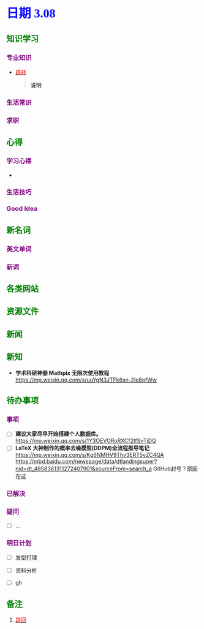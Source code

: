 ## <font color = blue face=楷体 size=6>日期 3.08</font>

## <font color = green>知识学习 </font>
### <font color = purple>专业知识 </font>
+ <a id = "01-1">  [<font color = red>跳转</font>](#01-2)
   > <font color = o> 说明 </font>
### <font color = purple>生活常识 </font>

### <font color = purple>求职 </font>



## <font color = green>心得 </font>
### <font color = purple>学习心得 </font>
+ 
### <font color = purple>生活技巧 </font>

### <font color = purple>Good Idea </font>



## <font color = green>新名词 </font>
### <font color = purple>英文单词 </font>
### <font color = purple>新词 </font>



## <font color = green>各类网站 </font>


## <font color = green>资源文件 </font>


## <font color = green>新闻 </font>


## <font color = green>新知 </font>
+ **学术科研神器 Mathpix 无限次使用教程** 
	https://mp.weixin.qq.com/s/uuYgN3JTFk6sn-2Ie8ofWw  

## <font color = green>待办事项 </font>
### <font color = purple>事项 </font>
- [ ] **建议大家尽早开始搭建个人数据库。**
	https://mp.weixin.qq.com/s/1Y3OEVORoRXCf2tfSvTjDQ
- [ ] **LaTeX 大神制作的概率去噪模型(DDPM)全流程推导笔记**  
	https://mp.weixin.qq.com/s/Kg6NMHV9Thv3ERT5yZC4QA  
	https://mbd.baidu.com/newspage/data/dtlandingsuper?nid=dt_4858361311272407901&sourceFrom=search_a
	GitHub封号？原因在这
	
### <font color = purple>已解决 </font>
### <font color = purple>疑问 </font>
- [ ] ...
### <font color = purple>明日计划 </font>
- [ ] 发型打理
- [ ] 资料分析
- [ ] gh


## <font color = green>备注 </font>
  1. <a id ="01-2">[<font color = red>跳回</font>](#01-1)

<!--stackedit_data:
eyJoaXN0b3J5IjpbLTY0Njc5MDM3OCwyMDI2OTc2NjY1LC0xNz
k2NDQ4MTAyLDUwNjM1NDA2OSwxMjI4MTM5ODk1LC0xMTM5ODA1
MDQ5LDEwNDQ1Nzg5NTcsLTE5NjU0MjcwNTMsOTEyMzE2OTUxLC
0xMDEzODYxMjE3XX0=
-->
